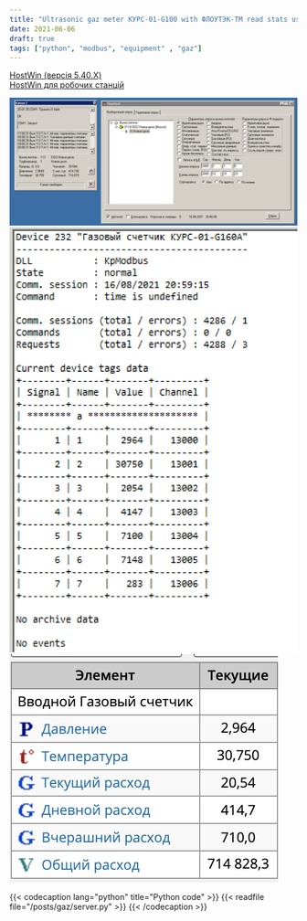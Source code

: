 ```yaml
---
title: "Ultrasonic gaz meter КУРС-01-G100 with ФЛОУТЭК-ТМ read stats using Modbus"
date: 2021-06-06
draft: true
tags: ["python", "modbus", "equipment" , "gaz"]
---
```


[HostWin (версія 5.40.Х)](http://www.dgt.com.ua/index6_u.html)  
[HostWin для робочих станцій](http://www.dgt.com.ua/27)

![](img_1.png)
![](img_2.png)
![](img_3.png)

{{< codecaption lang="python" title="Python code" >}}
{{< readfile file="/posts/gaz/server.py" >}}
{{< /codecaption >}}
